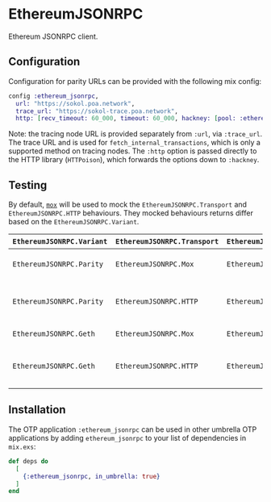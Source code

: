 # EthereumJSONRPC

Ethereum JSONRPC client.

## Configuration

Configuration for parity URLs can be provided with the following mix
config:

```elixir
config :ethereum_jsonrpc,
  url: "https://sokol.poa.network",
  trace_url: "https://sokol-trace.poa.network",
  http: [recv_timeout: 60_000, timeout: 60_000, hackney: [pool: :ethereum_jsonrpc]]
```

Note: the tracing node URL is provided separately from `:url`,
via `:trace_url`. The trace URL and is used for
`fetch_internal_transactions`, which is only a supported method on
tracing nodes. The `:http` option is passed directly to the HTTP
library (`HTTPoison`), which forwards the options down to `:hackney`.

## Testing

By default, [`mox`](https://github.com/plataformatec/mox) will be used to mock the `EthereumJSONRPC.Transport` and `EthereumJSONRPC.HTTP` behaviours.  They mocked behaviours returns differ based on the `EthereumJSONRPC.Variant`.

| `EthereumJSONRPC.Variant` | `EthereumJSONRPC.Transport` | `EthereumJSONRPC.HTTP`           | `url`                                             | Command                                                                                                                                                                                                                                                  | Usage(s)                                           |
|:--------------------------|:----------------------------|:---------------------------------|:--------------------------------------------------|:---------------------------------------------------------------------------------------------------------------------------------------------------------------------------------------------------------------------------------------------------------|:---------------------------------------------------|
| `EthereumJSONRPC.Parity`  | `EthereumJSONRPC.Mox`       | `EthereumJSONRPC.HTTP.Mox`       | N/A                                               | `mix test`                                                                                                                                                                                                                                               | Local, `circleci/config.yml` `test_parity_mox` job |
| `EthereumJSONRPC.Parity`  | `EthereumJSONRPC.HTTP`      | `EthereumJSONRPC.HTTP.HTTPoison` | `https://trace-sokol.poa.network`                 | `ETHEREUM_JSONRPC_VARIANT=EthereumJSONRPC.Parity ETHEREUM_JSONRPC_TRANSPORT=EthereumJSONRPC.HTTP ETHEREUM_JSONRPC_HTTP=EthereumJSONRPC.HTTP.HTTPoison ETHEREUM_JSONRPC_HTTP_URL=https://sokol-trace.poa.network mix test --exclude no_parity`            | `.circleci/config.yml` `test_parity_http` job      |
| `EthereumJSONRPC.Geth`    | `EthereumJSONRPC.Mox`       | `EthereumJSONRPC.HTTP.Mox`       | N/A                                               | `ETHEREUM_JSONRPC_VARIANT=EthereumJSONRPC.Geth mix test --exclude no_geth`                                                                                                                                                                               | `.circleci/config.yml` `test_geth_http` job        |
| `EthereumJSONRPC.Geth`    | `EthereumJSONRPC.HTTP`      | `EthereumJSONRPC.HTTP.HTTPoison` | `https://mainnet.infura.io/8lTvJTKmHPCHazkneJsY`  | `ETHEREUM_JSONRPC_VARIANT=EthereumJSONRPC.Geth ETHEREUM_JSONRPC_TRANSPORT=EthereumJSONRPC.HTTP ETHEREUM_JSONRPC_HTTP=EthereumJSONRPC.HTTP.HTTPoison ETHEREUM_JSONRPC_HTTP_URL=https://mainnet.infura.io/8lTvJTKmHPCHazkneJsY mix test --exclude no_geth` | `.circleci/config.yml` `test_geth_http` job        |

## Installation

The OTP application `:ethereum_jsonrpc` can be used in other umbrella
OTP applications by adding `ethereum_jsonrpc` to your list of
dependencies in `mix.exs`:

```elixir
def deps do
  [
    {:ethereum_jsonrpc, in_umbrella: true}
  ]
end
```

